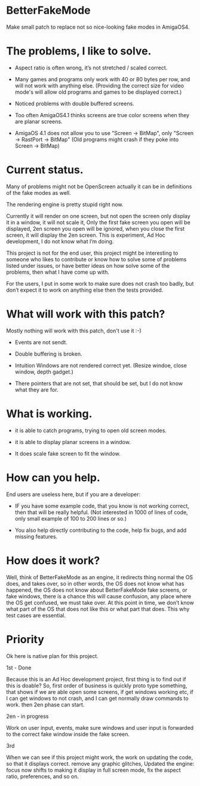 # BetterFakeMode
Make small patch to replace not so nice-looking fake modes in AmigaOS4.

# The problems, I like to solve.

* Aspect ratio is often wrong, it’s not stretched / scaled correct.

* Many games and programs only work with 40 or 80 bytes per row,
and will not work with anything else. (Providing the correct size for video mode's
will allow old programs and games to be displayed correct.)

* Noticed problems with double buffered screens.

* Too often AmigaOS4.1 thinks screens are true color screens when they are planar screens.

* AmigaOS 4.1 does not allow you to use "Screen -> BitMap", only "Screen -> RastPort -> BitMap"
(Old programs might crash if they poke into Screen -> BitMap)

# Current status.

Many of problems might not be OpenScreen actually it can be in definitions of the fake modes as well.

The rendering engine is pretty stupid right now.

Currently it will render on one screen, but not open the screen only display it in a window, it will not scale it, 
Only the first fake screen you open will be displayed, 2en screen you open will be ignored, when you close the first screen, it will display the 2en screen.
This is experiment, Ad Hoc development, I do not know what I’m doing.

This project is not for the end user, this project might be interesting to someone who likes to contribute or know how to solve some of problems listed under issues, or have better ideas on how solve some of the problems, then what I have come up with.

For the users, I put in some work to make sure does not  crash too badly, 
but don’t expect it to work on anything else then the tests provided.

# What will work with this patch?

Mostly nothing will work with this patch, don't use it :-)

* Events are not sendt.

* Double buffering is broken.

* Intuition Windows are not rendered correct yet.
(Resize windoe, close window, depth gadget.)

* There pointers that are not set, that should be set, but I do not know what they are for.

# What is working.

* it is able to catch programs, trying to open old screen modes.
 
* it is able to display planar screens in a window. 

* It does scale fake screen to fit the window.

# How can you help.

End users are useless here, but if you are a developer:

* IF you have some example code, that you know is not working correct, then that will be really helpful.
(Not interested in 1000 of lines of code, only small example of 100 to 200 lines or so.)

* You also help directly contributing to the code, help fix bugs, and add missing features.

# How does it work?

Well, think of BetterFakeMode as an engine, it redirects thing normal the OS does, and takes over, so in other words, the OS does not know what has happened, the OS does not know about BetterFakeMode fake screens, or fake windows, there is a chance this will cause confusion, any place where the OS get confused, we must take over. At this point in time, we don’t know what part of the OS that does not like this or what part that does. This why test cases are essential.

# Priority

Ok here is native plan for this project.

1st - Done

Because this is an Ad Hoc development project, first thing is to find out if this is doable? So, first order of business is quickly proto type something, that shows if we are able open some screens, if get windows working etc, if I can get windows to not crash, and I can get normally draw commands to work. then 2en phase can start.

2en - in progress

Work on user input, events, make sure windows and user input is forwarded to the correct fake window inside the fake screen.

3rd

When we can see if this project might work, the work on updating the code, so that it displays correct. remove any graphic glitches,
Updated the engine: focus now shifts to making it display in full screen mode, fix the aspect ratio, preferences, and so on.
